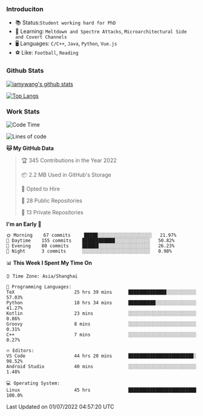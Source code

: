 ### Introduciton

- 📚 Status:`Student working hard for PhD`
- 🔎 Learning: `Meltdown and Spectre Attacks`, `Microarchitectural Side and Covert Channels`
- 🖥️ Languages: `C/C++`, `Java`, `Python`, `Vue.js`
- ⚽ Like: `Football`, `Reading`

### Github Stats

[![iamywang's github stats](https://github-readme-stats.vercel.app/api?username=iamywang&count_private=true&show_icons=true)]()

[![Top Langs](https://github-readme-stats.vercel.app/api/top-langs/?username=iamywang&layout=compact)]()

### Work Stats

<!--START_SECTION:waka-->
![Code Time](http://img.shields.io/badge/Code%20Time-488%20hrs%2035%20mins-blue)

![Lines of code](https://img.shields.io/badge/From%20Hello%20World%20I%27ve%20Written--38%20Thousand%20lines%20of%20code-blue)

**🐱 My GitHub Data** 

> 🏆 345 Contributions in the Year 2022
 > 
> 📦 2.2 MB Used in GitHub's Storage 
 > 
> 💼 Opted to Hire
 > 
> 📜 28 Public Repositories 
 > 
> 🔑 13 Private Repositories  
 > 
**I'm an Early 🐤** 

```text
🌞 Morning    67 commits     █████░░░░░░░░░░░░░░░░░░░░   21.97% 
🌆 Daytime    155 commits    ████████████░░░░░░░░░░░░░   50.82% 
🌃 Evening    80 commits     ██████░░░░░░░░░░░░░░░░░░░   26.23% 
🌙 Night      3 commits      ░░░░░░░░░░░░░░░░░░░░░░░░░   0.98%

```


📊 **This Week I Spent My Time On** 

```text
⌚︎ Time Zone: Asia/Shanghai

💬 Programming Languages: 
TeX                      25 hrs 39 mins      ██████████████░░░░░░░░░░░   57.03% 
Python                   18 hrs 34 mins      ██████████░░░░░░░░░░░░░░░   41.27% 
Kotlin                   23 mins             ░░░░░░░░░░░░░░░░░░░░░░░░░   0.86% 
Groovy                   8 mins              ░░░░░░░░░░░░░░░░░░░░░░░░░   0.31% 
C++                      7 mins              ░░░░░░░░░░░░░░░░░░░░░░░░░   0.27%

🔥 Editors: 
VS Code                  44 hrs 20 mins      ████████████████████████░   98.52% 
Android Studio           40 mins             ░░░░░░░░░░░░░░░░░░░░░░░░░   1.48%

💻 Operating System: 
Linux                    45 hrs              █████████████████████████   100.0%

```


 Last Updated on 01/07/2022 04:57:20 UTC
<!--END_SECTION:waka-->
